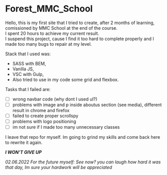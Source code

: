 # Forest_MMC_School

Hello, this is my first site that I tried to create, after 2 months of learning, comissioned by MMC School at the end of the course.<br/>
I spent 20 hours to achieve my current result.<br/> I suspend this project, cause I find it too hard to complete properly and I made too many bugs to repair at my level. 

Stack that I used was: 
- SASS with BEM,
- Vanilla JS,
- VSC with Gulp,
- Also tried to use in my code some grid and flexbox.

Tasks that I failed are:<br/>
- [ ] wrong navbar code (why dont I used ul?)
- [ ] problems with image and p inside aboutus section (see media), different result in chrome and firefox
- [ ] failed to create proper scrollspy
- [ ] problems with logo positioning
- [ ] im not sure if I made too many unnecessary classes

I leave that repo for myself. Im going to grind my skills and come back here to rewrite it again. 


***I WON'T GIVE UP***


*02.06.2022 For the future myself: See now? you can laugh how hard it was that day, Im sure your hardwork will be appreciated*
